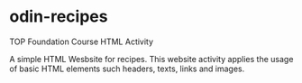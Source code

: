 # odin-recipes
TOP Foundation Course HTML Activity

A simple HTML Wesbsite for recipes. This website activity applies the usage of basic HTML elements such headers, texts, links and images.
